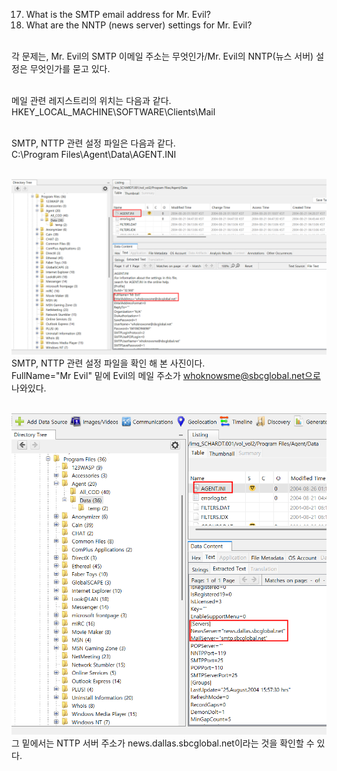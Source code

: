 17. What is the SMTP email address for Mr. Evil?<br>
18. What are the NNTP (news server) settings for Mr. Evil?<br><br>

각 문제는, Mr. Evil의 SMTP 이메일 주소는 무엇인가/Mr. Evil의 NNTP(뉴스 서버) 설정은 무엇인가를 묻고 있다.<br><br>

메일 관련 레지스트리의 위치는 다음과 같다.<br>
HKEY_LOCAL_MACHINE\SOFTWARE\Clients\Mail<br><br>

SMTP, NTTP 관련 설정 파일은 다음과 같다.<br>
C:\Program Files\Agent\Data\AGENT.INI<br><br>

![alt text](1.png)<br>
SMTP, NTTP 관련 설정 파일을 확인 해 본 사진이다.<br>
FullName="Mr Evil" 밑에 Evil의 메일 주소가 whoknowsme@sbcglobal.net으로 나와있다.<br><br>

![alt text](2.png)<br>
그 밑에서는 NTTP 서버 주소가 news.dallas.sbcglobal.net이라는 것을 확인할 수 있다.
